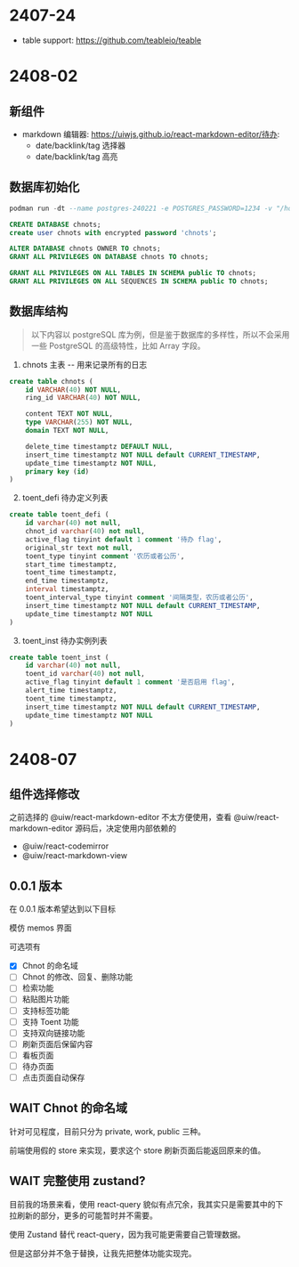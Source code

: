# 2407-24

- table support: https://github.com/teableio/teable

# 2408-02

## 新组件

- markdown 编辑器: https://uiwjs.github.io/react-markdown-editor/待办:
  - date/backlink/tag 选择器
  - date/backlink/tag 高亮

## 数据库初始化

```sql
podman run -dt --name postgres-240221 -e POSTGRES_PASSWORD=1234 -v "/home/chin/files-ext/others/postgres:/var/lib/postgresql/data:Z" -p 5432:5432 postgres

CREATE DATABASE chnots;
create user chnots with encrypted password 'chnots';

ALTER DATABASE chnots OWNER TO chnots;
GRANT ALL PRIVILEGES ON DATABASE chnots TO chnots;

GRANT ALL PRIVILEGES ON ALL TABLES IN SCHEMA public TO chnots;
GRANT ALL PRIVILEGES ON ALL SEQUENCES IN SCHEMA public TO chnots;
```

## 数据库结构

> 以下内容以 postgreSQL 库为例，但是鉴于数据库的多样性，所以不会采用一些 PostgreSQL 的高级特性，比如 Array 字段。

1. chnots 主表 -- 用来记录所有的日志

```sql
create table chnots (
    id VARCHAR(40) NOT NULL,
    ring_id VARCHAR(40) NOT NULL,

    content TEXT NOT NULL,
    type VARCHAR(255) NOT NULL,
    domain TEXT NOT NULL,

    delete_time timestamptz DEFAULT NULL,
    insert_time timestamptz NOT NULL default CURRENT_TIMESTAMP,
    update_time timestamptz NOT NULL,
    primary key (id)
)
```

2. toent_defi 待办定义列表

```sql
create table toent_defi (
    id varchar(40) not null,
    chnot_id varchar(40) not null,
    active_flag tinyint default 1 comment '待办 flag',
    original_str text not null,
    toent_type tinyint comment '农历或者公历',
    start_time timestamptz,
    toent_time timestamptz,
    end_time timestamptz,
    interval timestamptz,
    toent_interval_type tinyint comment '间隔类型，农历或者公历',
    insert_time timestamptz NOT NULL default CURRENT_TIMESTAMP,
    update_time timestamptz NOT NULL
)
```

3. toent_inst 待办实例列表

```sql
create table toent_inst (
    id varchar(40) not null,
    toent_id varchar(40) not null,
    active_flag tinyint default 1 comment '是否启用 flag',
    alert_time timestamptz,
    toent_time timestamptz,
    insert_time timestamptz NOT NULL default CURRENT_TIMESTAMP,
    update_time timestamptz NOT NULL
)
```

# 2408-07

## 组件选择修改

之前选择的 @uiw/react-markdown-editor 不太方便使用，查看 @uiw/react-markdown-editor 源码后，决定使用内部依赖的

- @uiw/react-codemirror
- @uiw/react-markdown-view

## 0.0.1 版本

在 0.0.1 版本希望达到以下目标

模仿 memos 界面

可选项有

- [X] Chnot 的命名域
- [ ] Chnot 的修改、回复、删除功能
- [ ] 检索功能
- [ ] 粘贴图片功能
- [ ] 支持标签功能
- [ ] 支持 Toent 功能
- [ ] 支持双向链接功能
- [ ] 刷新页面后保留内容
- [ ] 看板页面
- [ ] 待办页面
- [ ] 点击页面自动保存

## WAIT Chnot 的命名域

针对可见程度，目前只分为 private, work, public 三种。

前端使用假的 store 来实现，要求这个 store 刷新页面后能返回原来的值。

## WAIT 完整使用 zustand?

目前我的场景来看，使用 react-query 貌似有点冗余，我其实只是需要其中的下拉刷新的部分，更多的可能暂时并不需要。

使用 Zustand 替代 react-query，因为我可能更需要自己管理数据。

但是这部分并不急于替换，让我先把整体功能实现完。
